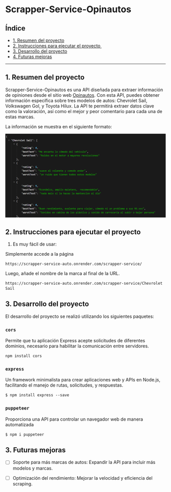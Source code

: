 # Scrapper-Service-Opinautos

## Índice

* [1. Resumen del proyecto](#1-resumen-del-proyecto)
* [2. Instrucciones para ejecutar el proyecto ](#2-Instrucciones-para-ejecutar-el-proyecto)
* [3. Desarrollo del proyecto ](#3-Desarrollo-del-proyecto )
* [4. Futuras mejoras ](#3-Futuras-mejoras )

***

## 1. Resumen del proyecto

Scrapper-Service-Opinautos es una API diseñada para extraer información
de opiniones desde el sitio web [Opinautos](https://www.opinautos.com/co).
Con esta API, puedes obtener información específica sobre tres modelos 
de autos: Chevrolet Sail, Volkswagen Gol, y Toyota Hilux. La API te 
permitirá extraer datos clave como la valoración, así como el mejor y peor
comentario para cada una de estas marcas.

La información se muestra en el siguiente formato:

<img width="600" alt="Respuesta" src="https://github.com/DianaJ-Dev/scrapper-service-auto/blob/main/ImgReadme/ImgRespuesta.png">

## 2. Instrucciones para ejecutar el proyecto

1. Es muy fácil de usar:

Simplemente accede a la página

```text
https://scrapper-service-auto.onrender.com/scrapper-service/
```

Luego, añade el nombre de la marca al final de la URL.

```text
https://scrapper-service-auto.onrender.com/scrapper-service/Chevrolet Sail
```

## 3. Desarrollo del proyecto 

El desarrollo del proyecto se realizó utilizando los siguientes paquetes:

### `cors`
Permite que tu aplicación Express acepte solicitudes de diferentes dominios,
necesario para habilitar la comunicación entre servidores.

```text
npm install cors
```

### `express`
Un framework minimalista para crear aplicaciones web y APIs en Node.js,
facilitando el manejo de rutas, solicitudes, y respuestas.

```text
$ npm install express --save
```

### `puppeteer`
Proporciona una API para controlar un navegador web de manera automatizada

```text
$ npm i puppeteer
```

## 3. Futuras mejoras

* [ ] Soporte para más marcas de autos: Expandir la API para incluir más modelos y marcas.
* [ ] Optimización del rendimiento: Mejorar la velocidad y eficiencia del scraping.











